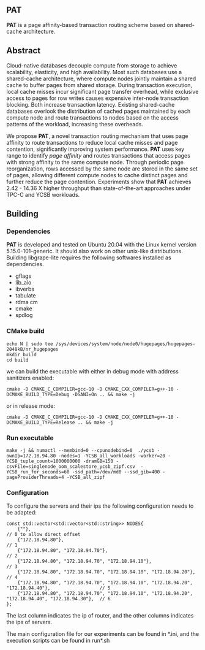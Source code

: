 ## PAT
**PAT** is a page affinity-based transaction routing scheme based on shared-cache architecture.

## Abstract
Cloud-native databases decouple compute from storage to achieve scalability, elasticity, and high availability. Most such databases use a shared-cache architecture, where compute nodes jointly maintain a shared cache to buffer pages from shared storage. During transaction execution, local cache misses incur significant page transfer overhead, while exclusive access to pages for row writes causes expensive inter-node transaction blocking. Both increase transaction latency. Existing shared-cache databases overlook the distribution of cached pages maintained by each compute node and route transactions to nodes based on the access patterns of the workload, increasing these overheads.

We propose **PAT**, a novel transaction routing mechanism that uses page affinity to route transactions to reduce local cache misses and page contention, significantly improving system performance. **PAT** uses key range to identify *page affinity* and routes transactions that access pages with strong affinity to the same compute node. Through periodic page reorganization, rows accessed by the same node are stored in the same set of pages, allowing different compute nodes to cache distinct pages and further reduce the page contention. Experiments show that **PAT** achieves 2.42 - 14.36 X higher throughput than state-of-the-art approaches under TPC-C and YCSB workloads.

## Building
### Dependencies
**PAT** is developed and tested on Ubuntu 20.04 with the Linux kernel version 5.15.0-101-generic. It should also work on other unix-like distributions. Building libgrape-lite requires the following softwares installed as dependencies.
- gflags
- lib_aio
- ibverbs
- tabulate
- rdma cm
- cmake
- spdlog
### CMake build
```
echo N | sudo tee /sys/devices/system/node/node0/hugepages/hugepages-2048kB/nr_hugepages    
mkdir build
cd build
````
we can build the executable with either in debug mode with address sanitizers enabled:
```
cmake -D CMAKE_C_COMPILER=gcc-10 -D CMAKE_CXX_COMPILER=g++-10 -DCMAKE_BUILD_TYPE=Debug -DSANI=On .. && make -j
```
or in release mode:
```
cmake -D CMAKE_C_COMPILER=gcc-10 -D CMAKE_CXX_COMPILER=g++-10 -DCMAKE_BUILD_TYPE=Release .. && make -j
```
### Run executable
```
make -j && numactl --membind=0 --cpunodebind=0  ./ycsb -ownIp=172.18.94.80 -nodes=1 -YCSB_all_workloads -worker=20 -YCSB_tuple_count=1000000000 -dramGB=150 -csvFile=singlenode_oom_scalestore_ycsb_zipf.csv  -YCSB_run_for_seconds=60 -ssd_path=/dev/md0 --ssd_gib=400 -pageProviderThreads=4 -YCSB_all_zipf
```
### Configuration
To configure the servers and their ips the following configuration needs to be adapted:
```
const std::vector<std::vector<std::string>> NODES{
    {""},                                                                                              // 0 to allow direct offset
    {"172.18.94.80"},                                                                                  // 1
    {"172.18.94.80", "172.18.94.70"},                                                                  // 2
    {"172.18.94.80", "172.18.94.70", "172.18.94.10"},                                                  // 3
    {"172.18.94.80", "172.18.94.70", "172.18.94.10", "172.18.94.20"},                                  // 4
    {"172.18.94.80", "172.18.94.70", "172.18.94.10", "172.18.94.20", "172.18.94.40"},                  // 5
    {"172.18.94.80", "172.18.94.70", "172.18.94.10", "172.18.94.20", "172.18.94.40", "172.18.94.30"},  // 6
};
```
The last column indicates the ip of router, and the other columns indicates the ips of servers.

The main configuration file for our experiments can be found in \*.ini, and the execution scripts can be found in run\*.sh
